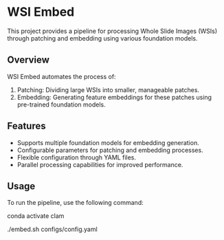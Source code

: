 # WSI Embed

This project provides a pipeline for processing Whole Slide Images (WSIs) through patching and embedding using various foundation models.

## Overview

WSI Embed automates the process of:
1. Patching: Dividing large WSIs into smaller, manageable patches.
2. Embedding: Generating feature embeddings for these patches using pre-trained foundation models.

## Features

- Supports multiple foundation models for embedding generation.
- Configurable parameters for patching and embedding processes.
- Flexible configuration through YAML files.
- Parallel processing capabilities for improved performance.

## Usage

To run the pipeline, use the following command:

conda activate clam

./embed.sh configs/config.yaml
